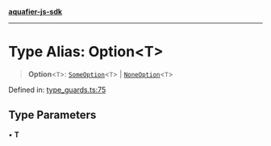 [**aquafier-js-sdk**](../README.md)

***

# Type Alias: Option\<T\>

> **Option**\<`T`\>: [`SomeOption`](../classes/SomeOption.md)\<`T`\> \| [`NoneOption`](../classes/NoneOption.md)\<`T`\>

Defined in: [type\_guards.ts:75](https://github.com/inblockio/aqua-verifier-js-lib/blob/8585c670e387bba02324c5d1649cefbfbcc39ce3/src/type_guards.ts#L75)

## Type Parameters

• **T**
